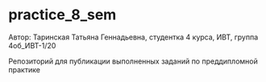 # practice_8_sem

Автор: Таринская Татьяна Геннадьевна, студентка 4 курса, ИВТ, группа 4об_ИВТ-1/20


Репозиторий для публикации выполненных заданий по преддипломной практике
